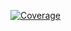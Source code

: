 [![Coverage](https://sonarcloud.io/api/project_badges/measure?project=Pranav5xd_HCL-Udemy-Capstone&metric=coverage)](https://sonarcloud.io/summary/new_code?id=Pranav5xd_HCL-Udemy-Capstone)
